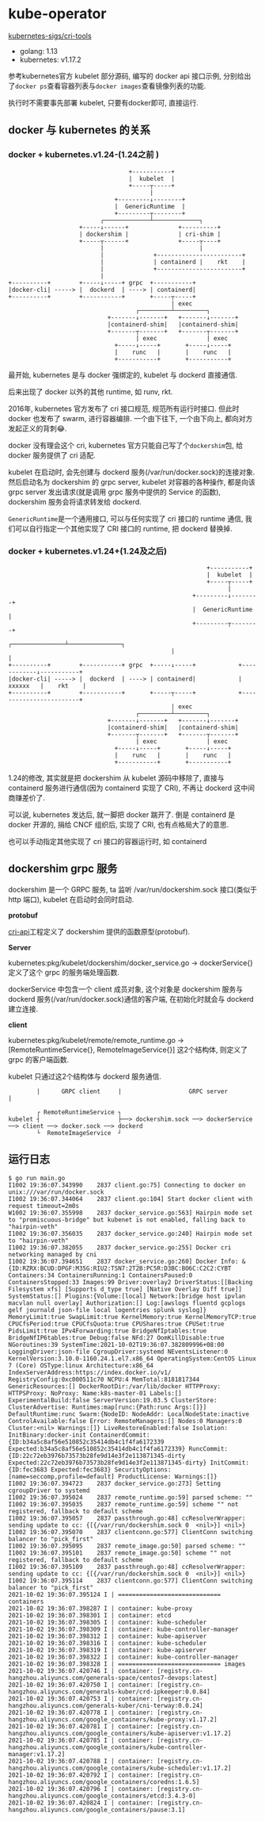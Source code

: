 # kube-operator

[kubernetes-sigs/cri-tools](https://github.com/kubernetes-sigs/cri-tools)

- golang: 1.13
- kubernetes: v1.17.2

参考kubernetes官方 kubelet 部分源码, 编写的 docker api 接口示例, 分别给出了`docker ps`查看容器列表与`docker images`查看镜像列表的功能.

执行时不需要事先部署 kubelet, 只要有docker即可, 直接运行.

## docker 与 kubernetes 的关系

### docker + kubernetes.v1.24-(1.24之前 )

```
                                  +-----------+   
                                  |  kubelet  |   
                                  +-----┬-----+   
                                        |         
                              +---------↓--------+
                              |  GenericRuntime  |
                              +---------┬--------+
                          ┌─────────────┴─────────────┐ 
                    +-----↓------+              +----------+ 
                    | dockershim |              | cri-shim | 
                    +-----┬------+              +-----┬----+ 
                          |                           |
                          |              +------------------------+
                          |              | containerd |    rkt    |
                          |              +------------------------+
                          |
+----------+        +-----↓-----+ grpc  +-----------+
|docker-cli| -----> |  dockerd  | ----> | containerd|
+----------+        +-----------+       +-----┬-----+
                                              | exec
                                    ┌─────────┴─────────┐
                            +-------↓-------+   +-------↓-------+
                            |containerd-shim|   |containerd-shim|
                            +-------┬-------+   +-------┬-------+
                                    | exec              | exec
                              +-----↓-----+       +-----↓-----+
                              |    runc   |       |    runc   |
                              +-----------+       +-----------+
```

最开始, kubernetes 是与 docker 强绑定的, kubelet 与 dockerd 直接通信.

后来出现了 docker 以外的其他 runtime, 如 runv, rkt. 

2016年, kubernetes 官方发布了 cri 接口规范, 规范所有运行时接口. 但此时 docker 也发布了 swarm, 进行容器编排. 一个由下往下, 一个由下向上, 都向对方发起正义的背刺😂.

docker 没有理会这个 cri, kubernetes 官方只能自己写了个`dockershim`包, 给 docker 服务提供了 cri 适配. 

kubelet 在启动时, 会先创建与 dockerd 服务(/var/run/docker.sock)的连接对象. 然后启动名为 dockershim 的 grpc server, kubelet 对容器的各种操作, 都是向该 grpc server 发出请求(就是调用 grpc 服务中提供的 Service 的函数), dockershim 服务会将请求转发给 dockerd.

`GenericRuntime`是一个通用接口, 可以与任何实现了 cri 接口的 runtime 通信, 我们可以自行指定一个其他实现了 CRI 接口的 runtime, 把 dockerd 替换掉.

### docker + kubernetes.v1.24+(1.24及之后)

```
                                                        +-----------+   
                                                        |  kubelet  |   
                                                        +-----┬-----+   
                                                              |         
                                                    +---------↓--------+
                                                    |  GenericRuntime  |
                                                    +---------┬--------+
                                              ┌───────────────┴───────────────┐
                                              |                               |
+----------+        +-----------+ grpc  +-----↓-----+            +------------↓-----------+
|docker-cli| -----> |  dockerd  | ----> | containerd|            |   xxxxxx   |    rkt    |
+----------+        +-----------+       +-----┬-----+            +------------------------+
                                              | exec
                                    ┌─────────┴─────────┐
                            +-------↓-------+   +-------↓-------+
                            |containerd-shim|   |containerd-shim|
                            +-------┬-------+   +-------┬-------+
                                    | exec              | exec
                              +-----↓-----+       +-----↓-----+
                              |    runc   |       |    runc   |
                              +-----------+       +-----------+
```

1.24的修改, 其实就是把 dockershim 从 kubelet 源码中移除了, 直接与 containerd 服务进行通信(因为 containerd 实现了 CRI), 不再让 dockerd 这中间商赚差价了.

可以说, kubernetes 发达后, 就一脚把 docker 踹开了. 倒是 containerd 是 docker 开源的, 捐给 CNCF 组织后, 实现了 CRI, 也有点格局大了的意思.

也可以手动指定其他实现了 cri 接口的容器运行时, 如 containerd

## dockershim grpc 服务

dockershim 是一个 GRPC 服务, ta 监听 /var/run/dockershim.sock 接口(类似于 http 端口), kubelet 在启动时会同时启动.

**protobuf**

[cri-api](https://github.com/kubernetes/cri-api)工程定义了 dockershim 提供的函数原型(protobuf).

**Server**

kubernetes:pkg/kubelet/dockershim/docker_service.go -> dockerService{} 定义了这个 grpc 的服务端处理函数.

dockerService 中包含一个 client 成员对象, 这个对象是 dockershim 服务与 dockerd 服务(/var/run/docker.sock)通信的客户端, 在初始化时就会与 dockerd 建立连接.

**client**

kubernetes:pkg/kubelet/remote/remote_runtime.go -> [RemoteRuntimeService{}, RemoteImageService{}] 这2个结构体, 则定义了 grpc 的客户端函数. 

kubelet 只通过这2个结构体与 dockerd 服务通信.

```
        |      GRPC client     |                   GRPC server                  |

        ┌ RemoteRuntimeService ┐
kubelet ┤                      ├──> dockershim.sock ──> dockerService ──> client ──> docker.sock ──> dockerd
        └  RemoteImageService  ┘
```

## 运行日志

```log
$ go run main.go
I1002 19:36:07.343990    2837 client.go:75] Connecting to docker on unix:///var/run/docker.sock
I1002 19:36:07.344064    2837 client.go:104] Start docker client with request timeout=2m0s
W1002 19:36:07.355998    2837 docker_service.go:563] Hairpin mode set to "promiscuous-bridge" but kubenet is not enabled, falling back to "hairpin-veth"
I1002 19:36:07.356035    2837 docker_service.go:240] Hairpin mode set to "hairpin-veth"
I1002 19:36:07.382055    2837 docker_service.go:255] Docker cri networking managed by cni
I1002 19:36:07.394651    2837 docker_service.go:260] Docker Info: &{ID:RZRX:BCUD:DPGF:M35G:RIU2:TSN7:2T2B:PC5R:D3BC:BO6C:C2C2:CYBT Containers:34 ContainersRunning:1 ContainersPaused:0 ContainersStopped:33 Images:99 Driver:overlay2 DriverStatus:[[Backing Filesystem xfs] [Supports d_type true] [Native Overlay Diff true]] SystemStatus:[] Plugins:{Volume:[local] Network:[bridge host ipvlan macvlan null overlay] Authorization:[] Log:[awslogs fluentd gcplogs gelf journald json-file local logentries splunk syslog]} MemoryLimit:true SwapLimit:true KernelMemory:true KernelMemoryTCP:true CPUCfsPeriod:true CPUCfsQuota:true CPUShares:true CPUSet:true PidsLimit:true IPv4Forwarding:true BridgeNfIptables:true BridgeNfIP6tables:true Debug:false NFd:27 OomKillDisable:true NGoroutines:39 SystemTime:2021-10-02T19:36:07.382809996+08:00 LoggingDriver:json-file CgroupDriver:systemd NEventsListener:0 KernelVersion:3.10.0-1160.24.1.el7.x86_64 OperatingSystem:CentOS Linux 7 (Core) OSType:linux Architecture:x86_64 IndexServerAddress:https://index.docker.io/v1/ RegistryConfig:0xc000511c70 NCPU:4 MemTotal:8181817344 GenericResources:[] DockerRootDir:/var/lib/docker HTTPProxy: HTTPSProxy: NoProxy: Name:k8s-master-01 Labels:[] ExperimentalBuild:false ServerVersion:19.03.5 ClusterStore: ClusterAdvertise: Runtimes:map[runc:{Path:runc Args:[]}] DefaultRuntime:runc Swarm:{NodeID: NodeAddr: LocalNodeState:inactive ControlAvailable:false Error: RemoteManagers:[] Nodes:0 Managers:0 Cluster:<nil> Warnings:[]} LiveRestoreEnabled:false Isolation: InitBinary:docker-init ContainerdCommit:{ID:b34a5c8af56e510852c35414db4c1f4fa6172339 Expected:b34a5c8af56e510852c35414db4c1f4fa6172339} RuncCommit:{ID:22c72eb3976b73573b28fe9d14e3f2e113871345-dirty Expected:22c72eb3976b73573b28fe9d14e3f2e113871345-dirty} InitCommit:{ID:fec3683 Expected:fec3683} SecurityOptions:[name=seccomp,profile=default] ProductLicense: Warnings:[]}
I1002 19:36:07.394723    2837 docker_service.go:273] Setting cgroupDriver to systemd
I1002 19:36:07.395024    2837 remote_runtime.go:59] parsed scheme: ""
I1002 19:36:07.395035    2837 remote_runtime.go:59] scheme "" not registered, fallback to default scheme
I1002 19:36:07.395057    2837 passthrough.go:48] ccResolverWrapper: sending update to cc: {[{/var/run/dockershim.sock 0  <nil>}] <nil>}
I1002 19:36:07.395070    2837 clientconn.go:577] ClientConn switching balancer to "pick_first"
I1002 19:36:07.395095    2837 remote_image.go:50] parsed scheme: ""
I1002 19:36:07.395101    2837 remote_image.go:50] scheme "" not registered, fallback to default scheme
I1002 19:36:07.395109    2837 passthrough.go:48] ccResolverWrapper: sending update to cc: {[{/var/run/dockershim.sock 0  <nil>}] <nil>}
I1002 19:36:07.395114    2837 clientconn.go:577] ClientConn switching balancer to "pick_first"
2021-10-02 19:36:07.395124 I | ============================= containers
2021-10-02 19:36:07.398287 I | container: kube-proxy
2021-10-02 19:36:07.398301 I | container: etcd
2021-10-02 19:36:07.398305 I | container: kube-scheduler
2021-10-02 19:36:07.398309 I | container: kube-controller-manager
2021-10-02 19:36:07.398312 I | container: kube-apiserver
2021-10-02 19:36:07.398316 I | container: kube-scheduler
2021-10-02 19:36:07.398319 I | container: kube-apiserver
2021-10-02 19:36:07.398322 I | container: kube-controller-manager
2021-10-02 19:36:07.398328 I | ============================= images
2021-10-02 19:36:07.420746 I | container: [registry.cn-hangzhou.aliyuncs.com/generals-space/centos7-devops:latest]
2021-10-02 19:36:07.420750 I | container: [registry.cn-hangzhou.aliyuncs.com/generals-kuber/crd-ipkeeper:0.0.84]
2021-10-02 19:36:07.420753 I | container: [registry.cn-hangzhou.aliyuncs.com/generals-kuber/cni-terway:0.0.24]
2021-10-02 19:36:07.420778 I | container: [registry.cn-hangzhou.aliyuncs.com/google_containers/kube-proxy:v1.17.2]
2021-10-02 19:36:07.420781 I | container: [registry.cn-hangzhou.aliyuncs.com/google_containers/kube-apiserver:v1.17.2]
2021-10-02 19:36:07.420785 I | container: [registry.cn-hangzhou.aliyuncs.com/google_containers/kube-controller-manager:v1.17.2]
2021-10-02 19:36:07.420788 I | container: [registry.cn-hangzhou.aliyuncs.com/google_containers/kube-scheduler:v1.17.2]
2021-10-02 19:36:07.420792 I | container: [registry.cn-hangzhou.aliyuncs.com/google_containers/coredns:1.6.5]
2021-10-02 19:36:07.420796 I | container: [registry.cn-hangzhou.aliyuncs.com/google_containers/etcd:3.4.3-0]
2021-10-02 19:36:07.420824 I | container: [registry.cn-hangzhou.aliyuncs.com/google_containers/pause:3.1]
```
